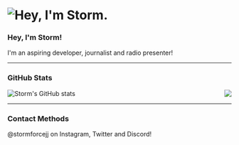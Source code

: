 <h1 align="left">
  <img src="https://raw.githubusercontent.com/stormforcejj/stormforcejj/main/header.svg" alt="Hey, I'm Storm." />
</h1>
<link rel="stylesheet" href="https://kit-pro.fontawesome.com/releases/v5.15.3/css/pro.min.css">

                                                                                   
### Hey, I'm Storm! 
I'm an aspiring developer, journalist and radio presenter!<hr>

### GitHub Stats
![Storm's GitHub stats](https://github-readme-stats.vercel.app/api?username=stormforcejj&show_icons=true&theme=dark&hide_border=true&bg_color=#151515)
<a href="discord://discord.com/users/399940580932714496">
  <img src="https://lanyard-profile-readme.vercel.app/api/399940580932714496" align="right" />
</a>
<hr>

### Contact Methods
@stormforcejj on Instagram, Twitter and Discord!
